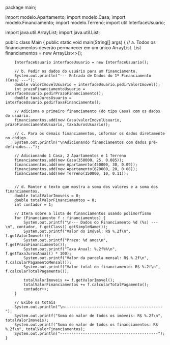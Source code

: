 package main;

import modelo.Apartamento;
import modelo.Casa;
import modelo.Financiamento;
import modelo.Terreno;
import util.InterfaceUsuario;

import java.util.ArrayList;
import java.util.List;

public class Main {
    public static void main(String[] args) {
        // a. Todos os financiamentos deverão permanecer em um único ArrayList.
        List<Financiamento> financiamentos = new ArrayList<>();

        InterfaceUsuario interfaceUsuario = new InterfaceUsuario();

        // b. Pedir os dados do usuário para um financiamento.
        System.out.println("--- Entrada de Dados do 1º Financiamento (Casa) ---");
        double valorImovelUsuario = interfaceUsuario.pedirValorImovel();
        int prazoFinanciamentoUsuario = interfaceUsuario.pedirPrazoFinanciamento();
        double taxaJurosUsuario = interfaceUsuario.pedirTaxaFinanciamento();

        // Adiciona o primeiro financiamento (do tipo Casa) com os dados do usuário.
        financiamentos.add(new Casa(valorImovelUsuario, prazoFinanciamentoUsuario, taxaJurosUsuario));

        // c. Para os demais financiamentos, informar os dados diretamente no código.
        System.out.println("\nAdicionando financiamentos com dados pré-definidos...");

        // Adicionando 1 Casa, 2 Apartamentos e 1 Terreno
        financiamentos.add(new Casa(350000, 25, 0.085));
        financiamentos.add(new Apartamento(450000, 30, 0.09));
        financiamentos.add(new Apartamento(620000, 20, 0.08));
        financiamentos.add(new Terreno(150000, 10, 0.11));


        // d. Manter o texto que mostra a soma dos valores e a soma dos financiamentos.
        double totalValorImoveis = 0;
        double totalValorFinanciamentos = 0;
        int contador = 1;

        // Itera sobre a lista de financiamentos usando polimorfismo
        for (Financiamento f : financiamentos) {
            System.out.printf("\n--- Dados do Financiamento %d (%s) ---\n", contador, f.getClass().getSimpleName());
            System.out.printf("Valor do imóvel: R$ %.2f\n", f.getValorImovel());
            System.out.printf("Prazo: %d anos\n", f.getPrazoFinanciamento());
            System.out.printf("Taxa Anual: %.2f%%\n", f.getTaxaJurosAnual() * 100);
            System.out.printf("Valor da parcela mensal: R$ %.2f\n", f.calcularPagamentoMensal());
            System.out.printf("Valor total do financiamento: R$ %.2f\n", f.calcularTotalPagamento());

            totalValorImoveis += f.getValorImovel();
            totalValorFinanciamentos += f.calcularTotalPagamento();
            contador++;
        }

        // Exibe os totais
        System.out.println("\n-------------------------------------------");
        System.out.printf("Soma do valor de todos os imóveis: R$ %.2f\n", totalValorImoveis);
        System.out.printf("Soma do valor de todos os financiamentos: R$ %.2f\n", totalValorFinanciamentos);
        System.out.println("-------------------------------------------");
    }
